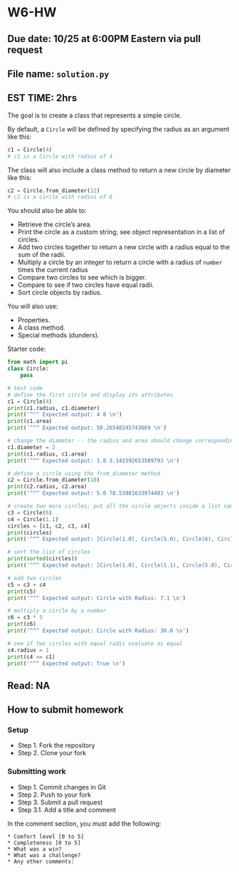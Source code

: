 # W6-HW
## Due date: 10/25 at 6:00PM Eastern via pull request
## File name: ```solution.py```
## EST TIME: 2hrs

The goal is to create a class that represents a simple circle. 

By default, a `Circle` will be defined by specifying the radius as an argument like this:
```python
c1 = Circle(4)
# c1 is a Circle with radius of 4
```

The class will also include a class method to return a new circle by diameter like this:
```python
c2 = Circle.from_diameter(12)
# c2 is a circle with radius of 6
```

You should also be able to:
* Retrieve the circle’s area.
* Print the circle as a custom string; see object representation in a list of circles.
* Add two circles together to return a new circle with a radius equal to the sum of the radii.
* Multiply a circle by an integer to return a circle with a radius of `number` times the current radius
* Compare two circles to see which is bigger.
* Compare to see if two circles have equal radii.
* Sort circle objects by radius.

You will also use:
* Properties.
* A class method.
* Special methods (dunders).

Starter code:
```python
from math import pi
class Circle:
    pass

# test code
# define the first circle and display its attributes
c1 = Circle(4)
print(c1.radius, c1.diameter)
print('^^^ Expected output: 4 8 \n')
print(c1.area)
print('^^^ Expected output: 50.26548245743669 \n')

# change the diameter -- the radius and area should change correspondingly
c1.diameter = 2
print(c1.radius, c1.area)
print('^^^ Expected output: 1.0 3.141592653589793 \n')

# define a circle using the from_diameter method
c2 = Circle.from_diameter(10)
print(c2.radius, c2.area)
print('^^^ Expected output: 5.0 78.53981633974483 \n')

# create two more circles; put all the circle objects inside a list named circles
c3 = Circle(6)
c4 = Circle(1.1)
circles = [c1, c2, c3, c4]
print(circles)
print('^^^ Expected output: [Circle(1.0), Circle(5.0), Circle(6), Circle(1.1)] \n')

# sort the list of circles
print(sorted(circles))
print('^^^ Expected output: [Circle(1.0), Circle(1.1), Circle(5.0), Circle(6)] \n')

# add two circles
c5 = c3 + c4
print(c5)
print('^^^ Expected output: Circle with Radius: 7.1 \n')

# multiply a circle by a number
c6 = c3 * 5
print(c6)
print('^^^ Expected output: Circle with Radius: 30.0 \n')

# see if two circles with equal radii evaluate as equal
c4.radius = 1
print(c4 == c1)
print('^^^ Expected output: True \n')
```

## Read: NA

## How to submit homework
### Setup
- Step 1. Fork the repository
- Step 2. Clone your fork
### Submitting work
- Step 1. Commit changes in Git
- Step 2. Push to your fork
- Step 3. Submit a pull request
- Step 3.1. Add a title and comment

In the comment section, you must add the following:
```text
* Comfort level [0 to 5]
* Completeness [0 to 5]
* What was a win?
* What was a challenge?
* Any other comments:
```
